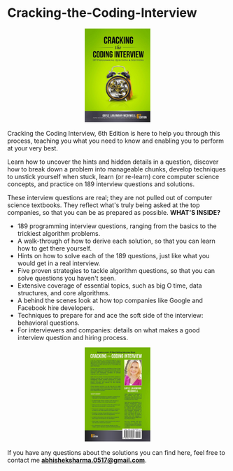 # Cracking-the-Coding-Interview

<p align="center">
  <img src="Book/front.jpg" width="150">
</p>

Cracking the Coding Interview, 6th Edition is here to help you through this process, teaching you what you need to know and enabling you to perform at your very best.

Learn how to uncover the hints and hidden details in a question, discover how to break down a problem into manageable chunks, develop techniques to unstick yourself when stuck, learn (or re-learn) core computer science concepts, and practice on 189 interview questions and solutions.

These interview questions are real; they are not pulled out of computer science textbooks. They reflect what's truly being asked at the top companies, so that you can be as prepared as possible. **WHAT'S INSIDE?**
* 189 programming interview questions, ranging from the basics to the trickiest algorithm problems.
* A walk-through of how to derive each solution, so that you can learn how to get there yourself.
* Hints on how to solve each of the 189 questions, just like what you would get in a real interview.
* Five proven strategies to tackle algorithm questions, so that you can solve questions you haven't seen.
* Extensive coverage of essential topics, such as big O time, data structures, and core algorithms.
* A behind the scenes look at how top companies like Google and Facebook hire developers.
* Techniques to prepare for and ace the soft side of the interview: behavioral questions.
* For interviewers and companies: details on what makes a good interview question and hiring process.

<p align="center">
  <img src="Book/back.jpg" width="150">
</p>

If you have any questions about the solutions you can find here, feel free to contact me **abhisheksharma.0517@gmail.com**.
